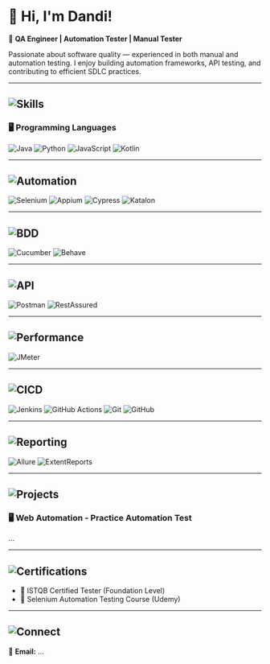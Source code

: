 # 👋 Hi, I'm Dandi!

🎯 **QA Engineer | Automation Tester | Manual Tester**

Passionate about software quality — experienced in both manual and automation testing. I enjoy building automation frameworks, API testing, and contributing to efficient SDLC practices.

---

## ![Skills](https://img.shields.io/badge/-🚀%20Skills%20&%20Tools-blue?style=for-the-badge)

### 🖥️ Programming Languages
![Java](https://img.shields.io/badge/-Java-orange?logo=java&logoColor=white) 
![Python](https://img.shields.io/badge/-Python-blue?logo=python&logoColor=white) 
![JavaScript](https://img.shields.io/badge/-JavaScript-yellow?logo=javascript&logoColor=white) 
![Kotlin](https://img.shields.io/badge/-Kotlin-purple?logo=kotlin&logoColor=white)

---

## ![Automation](https://img.shields.io/badge/-⚙️%20Automation%20Frameworks-green?style=for-the-badge)

![Selenium](https://img.shields.io/badge/-Selenium-43B02A?logo=selenium&logoColor=white)
![Appium](https://img.shields.io/badge/-Appium-6DB33F?logo=appium&logoColor=white)
![Cypress](https://img.shields.io/badge/-Cypress-17202C?logo=cypress&logoColor=white)
![Katalon](https://img.shields.io/badge/-Katalon-32C766?logo=katalon&logoColor=white)

---

## ![BDD](https://img.shields.io/badge/-📜%20BDD%20Frameworks-purple?style=for-the-badge)

![Cucumber](https://img.shields.io/badge/-Cucumber-23D96C?logo=cucumber&logoColor=white)
![Behave](https://img.shields.io/badge/-Behave-4B8BBE?logo=python&logoColor=white)

---

## ![API](https://img.shields.io/badge/-🔌%20API%20Testing-orange?style=for-the-badge)

![Postman](https://img.shields.io/badge/-Postman-FF6C37?logo=postman&logoColor=white)
![RestAssured](https://img.shields.io/badge/-RestAssured-00A99D?logo=java&logoColor=white)

---

## ![Performance](https://img.shields.io/badge/-📈%20Performance%20Testing-red?style=for-the-badge)

![JMeter](https://img.shields.io/badge/-Apache%20JMeter-D22128?logo=apachespark&logoColor=white)

---

## ![CICD](https://img.shields.io/badge/-🔁%20CI/CD%20&%20Version%20Control-black?style=for-the-badge)

![Jenkins](https://img.shields.io/badge/-Jenkins-D24939?logo=jenkins&logoColor=white)
![GitHub Actions](https://img.shields.io/badge/-GitHub%20Actions-2088FF?logo=githubactions&logoColor=white)
![Git](https://img.shields.io/badge/-Git-F05032?logo=git&logoColor=white)
![GitHub](https://img.shields.io/badge/-GitHub-181717?logo=github&logoColor=white)

---

## ![Reporting](https://img.shields.io/badge/-📊%20Reporting-indigo?style=for-the-badge)

![Allure](https://img.shields.io/badge/-Allure-4B0082?logo=allure&logoColor=white)
![ExtentReports](https://img.shields.io/badge/-ExtentReports-4CAF50?logo=html5&logoColor=white)

---

## ![Projects](https://img.shields.io/badge/-📁%20Portfolio%20Projects-lightgrey?style=for-the-badge)

### 🖥️ **Web Automation - Practice Automation Test**
...

---

## ![Certifications](https://img.shields.io/badge/-📜%20Certifications-blueviolet?style=for-the-badge)
- 📄 ISTQB Certified Tester (Foundation Level)
- 📄 Selenium Automation Testing Course (Udemy)

---

## ![Connect](https://img.shields.io/badge/-✨%20Let's%20Connect-ff69b4?style=for-the-badge)
📧 **Email:** ...